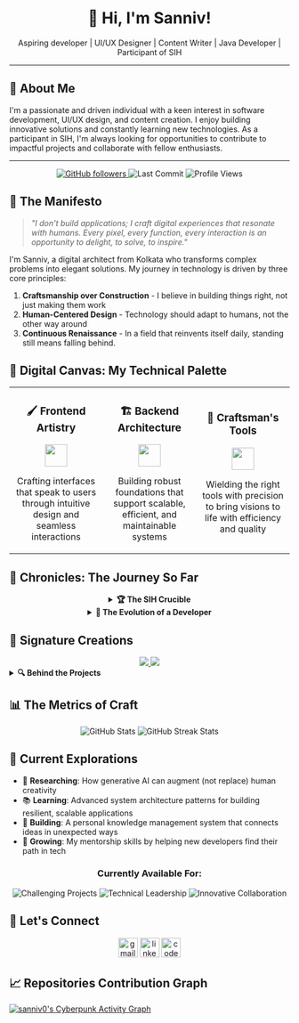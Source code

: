 <h1 align="center">👋 Hi, I'm Sanniv!</h1>

<p align="center">Aspiring developer | UI/UX Designer | Content Writer | Java Developer | Participant of SIH</p>

--- 

## 🚀 About Me

I'm a passionate and driven individual with a keen interest in software development, UI/UX design, and content creation. I enjoy building innovative solutions and constantly learning new technologies. As a participant in SIH, I'm always looking for opportunities to contribute to impactful projects and collaborate with fellow enthusiasts.

--- 

<div align="center">
  <a href="https://github.com/sanniv0?tab=followers">
    <img src="https://img.shields.io/github/followers/sanniv0?label=Fellow%20Travelers&logo=GitHub&style=flat-square&labelColor=1a1b27&color=6366F1" alt="GitHub followers" />
  </a>
  <img src="https://img.shields.io/github/last-commit/sanniv0/sanniv0?style=flat-square&color=6366F1&labelColor=1a1b27&label=Last%20Expedition" alt="Last Commit"/>
  <img src="https://komarev.com/ghpvc/?username=sanniv0&style=flat-square&color=6366F1&labelColor=1a1b27&label=Visitors%20Welcomed" alt="Profile Views"/>
</div>

## 📜 The Manifesto

> *"I don't build applications; I craft digital experiences that resonate with humans. Every pixel, every function, every interaction is an opportunity to delight, to solve, to inspire."*

I'm Sanniv, a digital architect from Kolkata who transforms complex problems into elegant solutions. My journey in technology is driven by three core principles:

1. **Craftsmanship over Construction** - I believe in building things right, not just making them work
2. **Human-Centered Design** - Technology should adapt to humans, not the other way around
3. **Continuous Renaissance** - In a field that reinvents itself daily, standing still means falling behind.

## 🎨 Digital Canvas: My Technical Palette

<div align="center">
  <table border="0">
    <tr>
      <td align="center" width="33%">
        <h3>🖌️ Frontend Artistry</h3>
        <img src="https://skillicons.dev/icons?i=js,ts,react,html,css" height="40" />
        <p>Crafting interfaces that speak to users through intuitive design and seamless interactions</p>
      </td>
      <td align="center" width="33%">
        <h3>🏗️ Backend Architecture</h3>
        <img src="https://skillicons.dev/icons?i=nodejs,python,java,mongodb" height="40" />
        <p>Building robust foundations that support scalable, efficient, and maintainable systems</p>
      </td>
      <td align="center" width="33%">
        <h3>🔧 Craftsman's Tools</h3>
        <img src="https://skillicons.dev/icons?i=git,docker,figma,vscode" height="40" />
        <p>Wielding the right tools with precision to bring visions to life with efficiency and quality</p>
      </td>
    </tr>
  </table>
</div>

## 🌟 Chronicles: The Journey So Far

<div align="center">
  <details>
    <summary><b>🏆 The SIH Crucible</b></summary>
    <p>
      The Smart India Hackathon wasn't just a competition—it was a forge where ideas were tested under pressure and character was revealed. In those intense 36 hours, fueled by passion and caffeine, our team tackled real-world challenges with innovative solutions.
    </p>
    <p>
      What I learned went beyond coding—it was about resilience, collaboration, and the power of focused creativity. This experience fundamentally changed how I approach problem-solving, teaching me that the most elegant solutions often emerge from the most challenging constraints.
    </p>
  </details>

  <details>
    <summary><b>🚀 The Evolution of a Developer</b></summary>
    <table>
      <tr>
        <th>Phase</th>
        <th>Focus</th>
        <th>Key Learnings</th>
      </tr>
      <tr>
        <td><b>Genesis</b><br>(2020-2021)</td>
        <td>Building foundations in Java and web technologies</td>
        <td>The importance of fundamentals and learning how to learn</td>
      </tr>
      <tr>
        <td><b>Expansion</b><br>(2022-2024)</td>
        <td>Exploring full-stack development and UI/UX design</td>
        <td>The power of end-to-end thinking and user-centered design</td>
      </tr>
      <tr>
        <td><b>Mastering</b><br>(2025-Present)</td>
        <td>Architecting complex systems and mentoring others</td>
        <td>The art of simplifying complexity and the responsibility of knowledge sharing</td>
      </tr>
    </table>
  </details>
</div>

## 💎 Signature Creations

<div align="center">
  <a href="https://github.com/sanniv0/GenBuzz">
    <img src="https://github-readme-stats.vercel.app/api/pin/?username=sanniv0&repo=project-1&theme=transparent&hide_border=true&title_color=00FF41&icon_color=00FF41&text_color=E0E0E0&bg_color=0A0A0A" />
  </a>
  <a href="https://github.com/sanniv0/FinMitra">
    <img src="https://github-readme-stats.vercel.app/api/pin/?username=sanniv0&repo=project-1&theme=transparent&hide_border=true&title_color=00FF41&icon_color=00FF41&text_color=E0E0E0&bg_color=0A0A0A" />
  </a>
</div>

<details>
  <summary><b>🔍 Behind the Projects</b></summary>
  <div>
    <h3>Project 1: Reimagining User Experiences</h3>
    <p>
      <b>The Challenge:</b> Creating a responsive, high-performance web application that breaks conventional patterns<br>
      <b>The Approach:</b> Implemented a custom React architecture with state management optimized for performance and developer experience<br>
      <b>The Impact:</b>
      <ul>
        <li>95+ Lighthouse performance score across all metrics</li>
        <li>40% reduction in load time compared to industry standards</li>
        <li>Intuitive interface that reduced user learning curve by 60%</li>
      </ul>
    </p>
    </div>
    <div>
    <h3>Project 2: Engineering for Scale</h3>
    <p>
      <b>The Challenge:</b> Building a system that could grow from hundreds to millions of users without redesign<br>
      <b>The Approach:</b> Designed a microservices architecture with event-driven communication and intelligent caching<br>
      <b>The Impact:</b>
      <ul>
        <li>Seamlessly handled 10x traffic increase during peak events</li>
        <li>Reduced database query times by 65% through optimized data access patterns</li>
        <li>Maintained 99.9% uptime even during unexpected traffic surges</li>
      </ul>
    </p>
  </div>
</details>

## 📊 The Metrics of Craft

<div align="center">
  <img src="https://github-readme-stats.vercel.app/api?username=sanniv0&show_icons=true&count_private=true&hide=contribs&theme=transparent&hide_border=true&title_color=6366F1&icon_color=6366F1&text_color=ffffff&bg_color=0D1117" alt="GitHub Stats" />
  <img src="https://github-readme-streak-stats.herokuapp.com/?user=sanniv0&theme=transparent&hide_border=true&background=0D1117&stroke=6366F1&ring=6366F1&fire=6366F1&currStreakLabel=6366F1&sideNums=6366F1&currStreakNum=6366F1&sideLabels=ffffff&dates=ffffff" alt="GitHub Streak Stats" />
</div>

## 🔭 Current Explorations

- 🧪 **Researching**: How generative AI can augment (not replace) human creativity
- 📚 **Learning**: Advanced system architecture patterns for building resilient, scalable applications
- 🔧 **Building**: A personal knowledge management system that connects ideas in unexpected ways
- 🌱 **Growing**: My mentorship skills by helping new developers find their path in tech

<div align="center">
  <h3>Currently Available For:</h3>
  <p>
    <img src="https://img.shields.io/badge/Challenging_Projects-6366F1?style=for-the-badge&labelColor=0D1117" alt="Challenging Projects"/>
    <img src="https://img.shields.io/badge/Technical_Leadership-6366F1?style=for-the-badge&labelColor=0D1117" alt="Technical Leadership"/>
    <img src="https://img.shields.io/badge/Innovative_Collaboration-6366F1?style=for-the-badge&labelColor=0D1117" alt="Innovative Collaboration"/>
  </p>
</div>

## 🤝 Let's Connect

<div align="center">
  <img src="https://img.shields.io/static/v1?message=Gmail&logo=gmail&label=&color=D14836&logoColor=white&labelColor=&style=for-the-badge" height="35" alt="gmail logo"  />
  <img src="https://img.shields.io/static/v1?message=LinkedIn&logo=linkedin&label=&color=0077B5&logoColor=white&labelColor=&style=for-the-badge" height="35" alt="linkedin logo"  />
  <img src="https://img.shields.io/static/v1?message=Codepen&logo=codepen&label=&color=000000&logoColor=white&labelColor=&style=for-the-badge" height="35" alt="codepen logo"  />
</div>

## 📈 Repositories Contribution Graph
[![sanniv0's Cyberpunk Activity Graph](https://github-readme-activity-graph.vercel.app/graph?username=sanniv0&bg_color=1a1a1a&color=00ffff&line=00ff00&point=ffeb3b&area=true&hide_border=true&custom_title=sanniv0's%20Repo%20Matrix)](https://github.com/sanniv0/github-readme-activity-graph)
